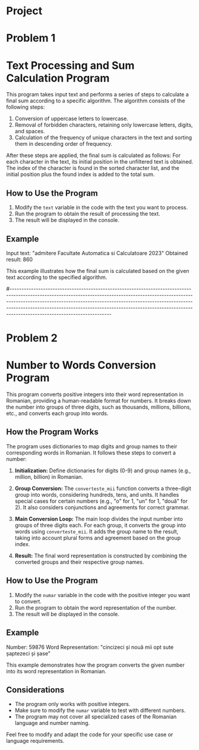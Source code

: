 # Project 

# Problem 1 

# Text Processing and Sum Calculation Program

This program takes input text and performs a series of steps to calculate a final sum according to a specific algorithm. The algorithm consists of the following steps:

1. Conversion of uppercase letters to lowercase.
2. Removal of forbidden characters, retaining only lowercase letters, digits, and spaces.
3. Calculation of the frequency of unique characters in the text and sorting them in descending order of frequency.

After these steps are applied, the final sum is calculated as follows:
For each character in the text, its initial position in the unfiltered text is obtained. The index of the character is found in the sorted character list, and the initial position plus the found index is added to the total sum.

## How to Use the Program

1. Modify the `text` variable in the code with the text you want to process.
2. Run the program to obtain the result of processing the text.
3. The result will be displayed in the console.

## Example

Input text: "admitere Facultate Automatica si Calculatoare 2023"
Obtained result: 860

This example illustrates how the final sum is calculated based on the given text according to the specified algorithm.



#------------------------------------------------------------------------------------------------------------------------------------------------------------------------------------------------------------------------------------------------------------------------------------------------------------------------------------------------------------------
# Problem 2


# Number to Words Conversion Program

This program converts positive integers into their word representation in Romanian, providing a human-readable format for numbers. It breaks down the number into groups of three digits, such as thousands, millions, billions, etc., and converts each group into words.

## How the Program Works

The program uses dictionaries to map digits and group names to their corresponding words in Romanian. It follows these steps to convert a number:

1. **Initialization:** Define dictionaries for digits (0-9) and group names (e.g., million, billion) in Romanian.

2. **Group Conversion:** The `converteste_mii` function converts a three-digit group into words, considering hundreds, tens, and units. It handles special cases for certain numbers (e.g., "o" for 1, "un" for 1, "două" for 2). It also considers conjunctions and agreements for correct grammar.

3. **Main Conversion Loop:** The main loop divides the input number into groups of three digits each. For each group, it converts the group into words using `converteste_mii`. It adds the group name to the result, taking into account plural forms and agreement based on the group index.

4. **Result:** The final word representation is constructed by combining the converted groups and their respective group names.

## How to Use the Program

1. Modify the `numar` variable in the code with the positive integer you want to convert.
2. Run the program to obtain the word representation of the number.
3. The result will be displayed in the console.

## Example

Number: 59876
Word Representation: "cincizeci și nouă mii opt sute șaptezeci și șase"

This example demonstrates how the program converts the given number into its word representation in Romanian.

## Considerations

- The program only works with positive integers.
- Make sure to modify the `numar` variable to test with different numbers.
- The program may not cover all specialized cases of the Romanian language and number naming.

Feel free to modify and adapt the code for your specific use case or language requirements.

